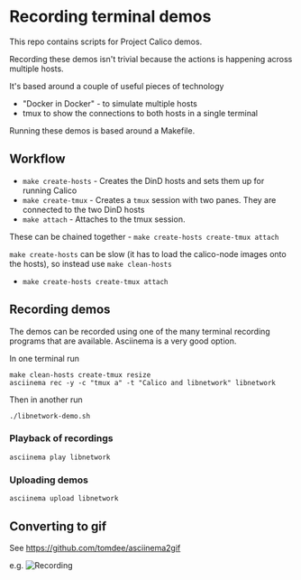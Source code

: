 # Recording terminal demos

This repo contains scripts for Project Calico demos.

Recording these demos isn't trivial because the actions is happening across multiple hosts.

It's based around a couple of useful pieces of technology
* "Docker in Docker" - to simulate multiple hosts
* tmux to show the connections to both hosts in a single terminal

Running these demos is based around a Makefile. 

## Workflow
* `make create-hosts` - Creates the DinD hosts and sets them up for running Calico
* `make create-tmux` - Creates a `tmux` session with two panes. They are connected to the two DinD hosts
* `make attach` - Attaches to the tmux session.

These can be chained together - `make create-hosts create-tmux attach`

`make create-hosts` can be slow (it has to load the calico-node images onto the hosts), so instead use `make clean-hosts`
* `make create-hosts create-tmux attach`

## Recording demos
The demos can be recorded using one of the many terminal recording programs that are available. Asciinema is a very good option.

In one terminal run
```
make clean-hosts create-tmux resize
asciinema rec -y -c "tmux a" -t "Calico and libnetwork" libnetwork
```
  
Then in another run
```
./libnetwork-demo.sh
```

### Playback of recordings
`asciinema play libnetwork`
### Uploading demos
`asciinema upload libnetwork`


## Converting to gif
See https://github.com/tomdee/asciinema2gif

e.g.
![Recording](http://i.imgur.com/IaYaTDE.gif)




